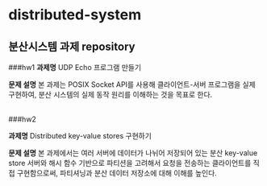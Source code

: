 # distributed-system
분산시스템 과제 repository
---

###hw1
**과제명**
UDP Echo 프로그램 만들기

**문제 설명**
본 과제는 POSIX Socket API를 사용해 클라이언트-서버 프로그램을 실제 구현하여, 분산 시스템의 실제 동작
원리를 이해하는 것을 목표로 한다.

<br>
###hw2

**과제명**
Distributed key-value stores 구현하기

**문제 설명**
본 과제에서는 여러 서버에 데이터가 나뉘어 저장되어 있는 분산 key-value store 서버와 해시 함수 기반으로 파티션을 고려해서 요청을 전송하는 클라이언트를 직접 구현함으로써, 파티셔닝과 분산 데이터 저장소에 대해 이해를 높인다.

